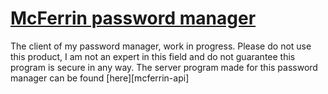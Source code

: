 # [McFerrin password manager][mcferrin]

The client of my password manager, work in progress.
Please do not use this product, I am not an expert in this field and do not guarantee this program is secure in any way.
The server program made for this password manager can be found [here][mcferrin-api]

[mcferrin]: https://github.com/mcxim/mcferrin
[mcferrrin-api]: https://gighub.com/mcxim/mcferrin-api
